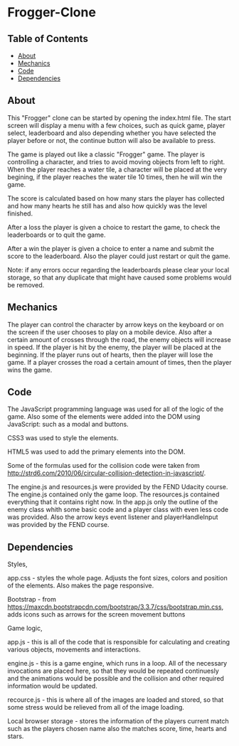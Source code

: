 # Frogger-Clone

## Table of Contents

* [About](#about)
* [Mechanics](#mechanics)
* [Code](#code)
* [Dependencies](#dependencies)




## About

This "Frogger" clone can be started by opening the index.html file. The start screen will display a menu with a few choices, such as quick game, player select, leaderboard and also depending whether you have selected the player before or not, the continue button will also be available to press.

The game is played out like a classic "Frogger" game. The player is controlling a character, and tries to avoid moving objects from left to right. When the player reaches a water tile, a character will be placed at the very begining, if the player reaches the water tile 10 times, then he will win the game.

The score is calculated based on how many stars the player has collected and how many hearts he still has and also how quickly was the level finished.

After a loss the player is given a choice to restart the game, to check the leaderboards or to quit the game.

After a win the player is given a choice to enter a name and submit the score to the leaderboard. Also the player could just restart or quit the game.

Note: if any errors occur regarding the leaderboards please clear your local storage, so that any duplicate that might have caused some problems would be removed.

## Mechanics

The player can control the character by arrow keys on the keyboard or on the screen if the user chooses to play on a mobile device. Also after a certain amount of crosses through the road, the enemy objects will increase in speed. If the player is hit by the enemy, the player will be placed at the beginning. If the player runs out of hearts, then the player will lose the game. If a player crosses the road a certain amount of times, then the player wins the game.

## Code

The JavaScript programming language was used for all of the logic of the game. Also some of the elements were added into the DOM using JavaScript: such as a modal and buttons.

CSS3 was used to style the elements.

HTML5 was used to add the primary elements into the DOM.

Some of the formulas used for the collision code were taken from http://strd6.com/2010/06/circular-collision-detection-in-javascript/.

The engine.js and resources.js were provided by the FEND Udacity course. The engine.js contained only the game loop. The resources.js contained everything that it contains right now. In the app.js only the outline of the enemy class whith some basic code and a player class with even less code was provided. Also the arrow keys event listener and playerHandleInput was provided by the FEND course.

## Dependencies

Styles,

app.css - styles the whole page. Adjusts the font sizes, colors and position of the elements. Also makes the page responsive.

Bootstrap - from https://maxcdn.bootstrapcdn.com/bootstrap/3.3.7/css/bootstrap.min.css, adds icons such as arrows for the screen movement buttons

Game logic,

app.js - this is all of the code that is responsible for calculating and creating various objects, movements and interactions.

engine.js - this is a game engine, which runs in a loop. All of the necessary invocations are placed here, so that they would be repeated continuesly and the animations would be possible and the collision and other required information would be updated.

recource.js - this is where all of the images are loaded and stored, so that some stress would be relieved from all of the image loading.

Local browser storage - stores the information of the players current match such as the players chosen name also the matches score, time, hearts and stars.